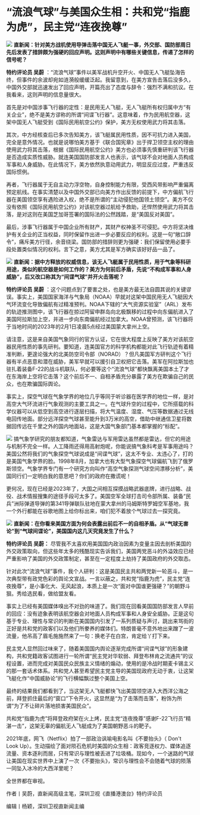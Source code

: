 # “流浪气球”与美国众生相：共和党“指鹿为虎”，民主党“连夜挽尊”

![](https://inews.gtimg.com/newsapp_bt/0/15645626737/1000)
**直新闻：针对美方战机使用导弹击落中国无人飞艇一事，外交部、国防部周日先后发表了措辞颇为强硬的回应声明。这则声明中有哪些关键信息，传递了怎样的信号呢？**

**特约评论员 吴蔚**
：“流浪气球”事件以美军战机升空开火、中国无人飞艇坠海告终，但事件的余波却宛如涟漪般缓缓泛起。我留意到，在美方宣告击落后没多久，中国外交部就迅速发出了回应声明，开篇亮出了态度与辞令：强烈不满和抗议。在我看来，这则声明的信息量很大。

首先是对中国涉事飞行器的定性：是民用无人飞艇，无人飞艇所有权归属中方“有关企业”，绝不是美方谬称的所谓“间谍飞行器”。这意味着，作为民用航空器，这架中国无人飞艇受到《国际民用航空公约》保护，美方无权使用武力将其击落。

其次，中方经核查后已多次告知美方，该飞艇属民用性质，因不可抗力进入美国，完全是意外情况。也就是说哪怕美方基于《联合国宪章》出于捍卫领空主权的理由使用武力将其击落，根据《国际民用航空公约》美方也必须事先慎重研判该飞行器是否造成实质性威胁。就连美国国防部发言人也表示，该气球不会对地面人员构成军事和人身威胁。在此情况下，美方依然执意动用武力，明显反应过度，严重违反国际惯例。

再者，飞行器属于无自主动力浮空物，自身控制能力有限，受西风带影响严重偏离预定航线。在事实清楚以及中国外交部已向美方作出反馈的前提下，中方偏航飞行器在美国领空享有遇险进入权，绝不是所谓的“主动侵犯他国领土领空”。美方不仅没有依照《国际民用航空公约》对该航空器过航给予救助，还悍然使用武力将其击落，是对这则在美国芝加哥签署的国际法的公然践踏，是“美国反对美国”。

最后，涉事飞行器属于中国企业所有财产，其财产权神圣不可侵犯。中方将坚决维护有关企业的正当权益，同时保留作出进一步必要反应的权利。这是一句“敞口辞令”，痛斥美方行径，余音绕梁。国防部的措辞则更为强硬：我们保留使用必要手段处置类似情况的权利。言下之意，美方尤其是军方确实该好好品一品了。

![](https://inews.gtimg.com/newsapp_bt/0/15645626776/1000)
**直新闻：据中方释放的权威信息，该无人飞艇属于民用性质，用于气象等科研用途，类似的航空器是如何工作的？美方为何前后矛盾，先说“不构成军事和人身威胁”，后又改口称其为“间谍气球”并开火击落呢？**

**特约评论员 吴蔚**
：这个问题点到了要害之处，也是美方最无法自圆其说的关键谬误。事实上，美国国家海洋与气象局（NOAA）早就对这架中国民用无人飞艇因大气环流变化导致偏航有过精准预判。NOAA下辖的“大气资源实验室”（ARL）发布的轨迹推测图中，该飞行器在掠过阿留申群岛向北极飘移的过程中向东偏航进入了美国阿拉斯加上空，并进一步向东南偏航经过加拿大。NOAA曾预测，该飞行器将于当地时间的2023年的2月1日凌晨5点经过美国蒙大拿州上空。

请注意，这是来自美国气象同行的官方认证，它在很大程度上反映了美方对该航空器民用性质的事先研判。要知道，连美国官方的科学机构都能对此飞行轨迹有着精准判断，更遑论强大的北美防空司令部（NORAD）？但凡美国军方研判这个飞行器有半点恶意和潜在威胁，美军早就可以援引自卫权把它击落。美军在阿拉斯加也驻扎着装备F-22的战斗机联队，何必要等这个“流浪气球”都快飘离美国本土了才在东海岸上空将它击落？这个前后不一、自相矛盾充分暴露了美方在欺骗自己的民众，也在欺骗国际舆论。

事实上，探空气球在气象学界的地位几乎等同于听诊器在医学界的地位一样，是对高空大气环流进行气象观测的主要工具之一。在气球升空的过程中，它所搭载的科学仪器可以从低空到高空进行逐层扫描，将大气温度、湿度、气压等数据通过无线电回传地面。部分远洋探空气球甚至能升到3万米的高空，借助中继通信卫星将数据回传远在千里之外的国内地面站，这是大国气象部门基本都掌握的“标配”。

![](https://inews.gtimg.com/newsapp_bt/0/15645626739/1000)
搞气象学研究的朋友都知道，气象雷达与军用雷达虽然都是雷达，但它的用途与机制不完全一样。人工降雨还得用高射炮呢，你能说搞气象科考是军事用途吗？美国公然将我们的气象探空气球说成是“间谍气球”，这太不专业、太违心了，打的是美国气象学界的脸。1998年8月，加拿大也有大型气象探空气球偏航飞到了俄罗斯领空。气象学界专门有一个研究方向叫作“高空气象探测气球空间漂移分析”，美国同行们一定明白我的意思吧？你们的政府在撒谎呢！

更何况，现在已经是2023年了，大国之间相互探摸战略武器底牌，进行战略、战役、战术情报搜集的途径手段可太多了。美国空军全球打击司令部所属、装备“民兵”洲际弹道导弹的第341导弹联队驻地在蒙大拿州的马姆斯特罗姆空军基地，我一个外行都能在谷歌地图上给你标出来，咱们犯不着放个气球过去一探究竟。

![](https://inews.gtimg.com/newsapp_bt/0/15645626736/1000)
**直新闻：在你看来美国方面为何会表露出前后不一的自相矛盾。从“气球无害论”到“气球间谍论”，美国国内这几天究竟发生了什么？**

**特约评论员 吴蔚：**
尽管我不太喜欢用美国国内政治因素为变量主因去剖析美国的外交政策取向，但这些年太多的残酷现实告诉我们，美国两党恶斗的外溢效应已经严重影响了美国的外交政策制定，甚至在一定程度上劫持了美国政府的外交取态。

针对此次“流浪气球”事件，我个人研判：这是美国民主共和两党新一轮恶斗，是一次典型带有政党色彩的舆论文宣战。一言以蔽之，共和党“指鹿为虎”，民主党“连夜挽尊”，是小事化大、无风起浪，本质上是一次“面对中国谁更强硬？”的朝野斗狠。秀给选民看，做给盟友看。

事实上已经有美国媒体嗅出不对劲的味道了。我们现在回看美国国防部发言人早前的回应：没有迹象表明该航空器会对地面人员构成军事和人身安全威胁。正是这句基于专业、理性与常识的判断在美国国内引发了一系列质疑与声讨，跳出来骂街的正好是共和党的政客们以及他们所豢养的媒体们。特朗普毫不意外地出来蹭了一波流量，他吊高了眉毛施施然来了一句：换老子在白宫，肯定给丫打下来。

民主党人显然回过味来了，随着美国国内舆论逐渐完成所谓“间谍气球”的形象建构，共和党籍政客试图进行一轮所谓“民主党对华软弱、拜登布林肯之流通共”的议程设置，进而完成对美国民众民族主义情绪的煽动，使用的是冷战时期麦卡锡主义的那一套话术体系。共和党人甚至希望民主党主导的美国现政府无动于衷，让这架飞艇化作“中国威胁论”的飞行横幅飘过整个美国上空。

最终的结果我们都看到了，当这架无人飞艇都快飞出美国领空进入大西洋公海之前，拜登抓住最后的“窗口”下令开火，这显然是“为了击落而击落”，粉饰为所谓“为了不让碎片落地损害美国民众”。

共和党“指鹿为虎”将拜登政府架在火上烤，民主党“连夜挽尊”感谢F-22飞行员“精湛一击”，这架无辜的偏航无人飞艇成为了美国朝野恶斗的靶子。

2021年底，网飞（Netflix）拍了一部政治讽喻电影名叫《不要抬头》（ Don't Look
Up）。生动描绘了面对陨石危机时美国的众生相：政客竞逐权力、媒体追逐流量、资本逐利而居，只有常识与理性被丢进了垃圾桶。现如今，一个迷路的气球让美国在现实世界中上演了一次《不要抬头》，常识与理性会不会随着气球的陨落一同坠入冰冷的大西洋里呢？

全世界都在审视。

作者丨吴蔚，直新闻高级主笔，深圳卫视《直播港澳台》特约评论员

编辑丨杨颖，深圳卫视直新闻主编

